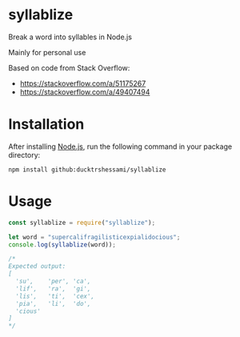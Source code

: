 # syllablize

Break a word into syllables in Node.js

Mainly for personal use

Based on code from Stack Overflow:
- https://stackoverflow.com/a/51175267
- https://stackoverflow.com/a/49407494

# Installation

After installing [Node.js](https://nodejs.org/), run the following command in your package directory:

```
npm install github:ducktrshessami/syllablize
```

# Usage

```js
const syllablize = require("syllablize");

let word = "supercalifragilisticexpialidocious";
console.log(syllablize(word));

/*
Expected output:
[
  'su',    'per', 'ca',
  'lif',   'ra',  'gi',
  'lis',   'ti',  'cex',
  'pia',   'li',  'do',
  'cious'
]
*/
```
